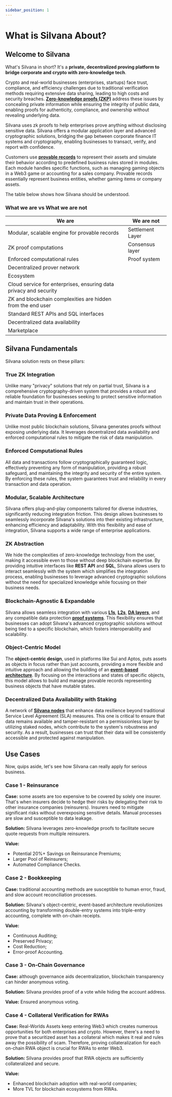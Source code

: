 ```yaml
---
sidebar_position: 1
---
```


# What is Silvana About?
## Welcome to Silvana
What's Silvana in short? It's a **private, decentralized proving platform to bridge corporate and crypto with zero-knowledge tech**.

Crypto and real-world businesses (enterprises, startups) face trust, compliance, and efficiency challenges due to traditional verification methods requiring extensive data sharing, leading to high costs and security breaches. [**Zero-knowledge proofs (ZKP)**](/Documentation/key-concepts/zk-proofs) address these issues by concealing private information while ensuring the integrity of public data, enabling proofs for authenticity, compliance, and ownership without revealing underlying data. 

Silvana uses zk proofs to help enterprises prove anything without disclosing sensitive data. Silvana offers a modular application layer and advanced cryptographic solutions, bridging the gap between corporate finance IT systems and cryptography, enabling businesses to transact, verify, and report with confidence.

Customers use [**provable records**](/Documentation/key-concepts/provable-records) to represent their assets and simulate their behavior according to predefined business rules stored in modules. Each module handles specific functions, such as managing gaming objects in a Web3 game or accounting for a sales company. Provable records essentially represent business entities, whether gaming items or company assets.  

The table below shows how Silvana should be understood.

### What we are vs What we are not

| We are | We are not |
|--------|------------|
| Modular, scalable engine for provable records | Settlement Layer |
| ZK proof computations | Consensus layer |
| Enforced computational rules | Proof system |
| Decentralized prover network | |
| Ecosystem | |
| Cloud service for enterprises, ensuring data privacy and security | |
| ZK and blockchain complexities are hidden from the end user | |
| Standard REST APIs and SQL interfaces | |
| Decentralized data availability | |
| Marketplace | |

## Silvana Fundamentals
Silvana solution rests on these pillars:

### True ZK Integration

Unlike many "privacy" solutions that rely on partial trust, Silvana is a comprehensive cryptography-driven system that provides a robust and reliable foundation for businesses seeking to protect sensitive information and maintain trust in their operations.

### Private Data Proving & Enforcement

Unlike most public blockchain solutions, Silvana generates proofs without exposing underlying data. It leverages decentralized data availability and enforced computational rules to mitigate the risk of data manipulation.

### Enforced Computational Rules

All data and transactions follow cryptographically guaranteed logic, effectively preventing any form of manipulation, providing a robust safeguard, and maintaining the integrity and security of the entire system. By enforcing these rules, the system guarantees trust and reliability in every transaction and data operation.

### Modular, Scalable Architecture

Silvana offers plug-and-play components tailored for diverse industries, significantly reducing integration friction. This design allows businesses to seamlessly incorporate Silvana's solutions into their existing infrastructure, enhancing efficiency and adaptability. With this flexibility and ease of integration, Silvana supports a wide range of enterprise applications.

### ZK Abstraction

We hide the complexities of zero-knowledge technology from the user, making it accessible even to those without deep blockchain expertise. By providing intuitive interfaces like **REST API** and **SQL**, Silvana allows users to interact seamlessly with the system which simplifies the integration process, enabling businesses to leverage advanced cryptographic solutions without the need for specialized knowledge while focusing on their business needs.

### Blockchain-Agnostic & Expandable

Silvana allows seamless integration with various [**L1s**](/Documentation/glossary#layer-1-l1), [**L2s**](/Documentation/glossary#layer-2-l2), [**DA layers**](/Documentation/glossary#data-availability-da-layers), and any compatible data protection [**proof systems**](/Documentation/glossary#proof-system). This flexibility ensures that businesses can adopt Silvana's advanced cryptographic solutions without being tied to a specific blockchain, which fosters interoperability and scalability.

### Object-Centric Model

The **object-centric design**, used in platforms like Sui and Aptos, puts assets as objects in focus rather than just accounts, providing a more flexible and intuitive approach and allowing the building of an [**event-based architecture**](/Documentation/glossary#event-based-architecture). By focusing on the interactions and states of specific objects, this model allows to build and manage provable records representing business objects that have mutable states.

### Decentralized Data Availability with Staking

A network of [**Silvana nodes**](/Documentation/architecture/architecture-overview#network-nodes) that enhance data resilience beyond traditional Service Level Agreement (SLA) measures. This one is critical to ensure that data remains available and tamper-resistant on a permissionless layer by utilizing staked nodes, which contribute to the system's robustness and security. As a result, businesses can trust that their data will be consistently accessible and protected against manipulation.

## Use Cases
Now, quips aside, let's see how Silvana can really apply for serious business.

### Case 1 - Reinsurance

**Case:** some assets are too expensive to be covered by solely one insurer. That's when insurers decide to hedge their risks by delegating their risk to other insurance companies (reinsurers). Insurers need to mitigate significant risks without overexposing sensitive details. Manual processes are slow and susceptible to data leakage.

**Solution:** Silvana leverages zero-knowledge proofs to facilitate secure quote requests from multiple reinsurers.

**Value:** 
* Potential 20%+ Savings on Reinsurance Premiums;
* Larger Pool of Reinsurers;
* Automated Compliance Checks.

### Case 2 - Bookkeeping

**Case:** traditional accounting methods are susceptible to human error, fraud, and slow account reconciliation processes.

**Solution:** Silvana's object-centric, event-based architecture revolutionizes accounting by transforming double-entry systems into triple-entry accounting, complete with on-chain receipts.

**Value:**
* Continuous Auditing;
* Preserved Privacy;
* Cost Reduction;
* Error-proof Accounting.

### Case 3 - On-Chain Governance

**Case:** although governance aids decentralization, blockchain transparency can hinder anonymous voting.

**Solution:** Silvana provides proof of a vote while hiding the account address.

**Value:**
Ensured anonymous voting.

### Case 4 - Collateral Verification for RWAs

**Case:** Real-Worlds Assets keep entering Web3 which creates numerous opportunities for both enterprises and crypto. However, there's a need to prove that a securitized asset has a collateral which makes it real and rules away the possibility of scam. Therefore, proving collateralization for each on-chain RWA object is crucial for RWAs to enter Web3.

**Solution:** Silvana provides proof that RWA objects are sufficiently collateralized and secure.

**Value:**
* Enhanced blockchain adoption with real-world companies;
* More TVL for blockchain ecosystems from RWAs.

